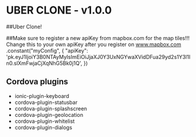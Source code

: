# UBER CLONE -  v1.0.0

##Uber Clone!

##Make sure to register a new apiKey from mapbox.com for the map tiles!!!
Change this to your own apiKey after you register on www.mapbox.com
.constant("myConfig", {
    "apiKey": 'pk.eyJ1IjoiY3B0NTAyMyIsImEiOiJjaXJ0Y3UxNGYwaXVidDFua29yd2s1Y3l1In0.slXmFwjaCjXqNhG5Bk0j1Q',
})

## Cordova plugins
* ionic-plugin-keyboard
* cordova-plugin-statusbar
* cordova-plugin-splashscreen
* cordova-plugin-geolocation
* cordova-plugin-whitelist
* cordova-plugin-dialogs


